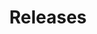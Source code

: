 ---
title: Releases
type: docs
cascade:
- url: /release-notes/:title
- type: docs
menu:
  main:
    identifier: release-notes
    weight: 5
---